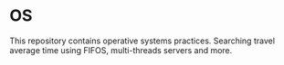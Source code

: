 # OS
This repository contains operative systems practices. Searching travel average time using FIFOS, multi-threads servers and more.
